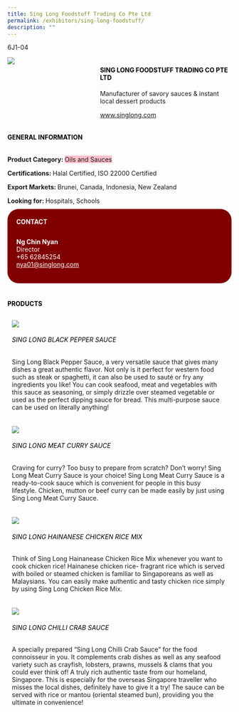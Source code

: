 ```yaml
---
title: Sing Long Foodstuff Trading Co Pte Ltd
permalink: /exhibitors/sing-long-foodstuff/
description: ""
---
```

<head>
	<div class="flex-paragraph">
		<!--hi there! this is a comment and will provide you with instructional guides-->
		<!--insert booth number here!-->
		<p style="text-transform: uppercase">6J1-04</p></div>
			<div class="flex-container" style="display: flex; flex-wrap: wrap;">
				<!--insert DOWNLOAD link of company logo between the " marks!-->
			<div class="card sgds" style="flex: 1 1 40%; display: block;"><img src="https://drive.google.com/u/0/uc?id=1H6LJY-6in47xrPJ9_aR98BtEKe1ySTxw&export=download"></div>
	<div class="card-sgds" style="flex: 1 1 58%; display: block; margin-left: 3px">
		<h4 style="text-transform: uppercase; color: black;"><!--insert the exhibitor's name between the <b> tags here--><b>Sing Long Foodstuff Trading Co Pte Ltd</b></h4><!--insert the exhibitor's description between the <p> tags here-->
		<p>Manufacturer of savory sauces & instant local dessert products</p>
		<!--insert the exhibitor's website link, making sure there is "https:// www." present please. make sure the entire https link goes in between the " marks-->
		<p><a href="https://www.singlong.com" target="_blank"><!--insert the www website link here (no need for https)-->www.singlong.com</a></p>
	</div>
</div>
</head>

<body>
	<h4 style="text-transform: uppercase; color: black;"><b>General Information</b></h4>
		<div class="flex-container" style="display: flex; flex-wrap: wrap;">
			<div class="card sgds" style="flex: 1 1 65%; display: block; align-self: stretch">
			<div class="flex-paragraph">
			<p><b>Product Category: </b><span style=" background-color: pink; border-radius: 10 px;"><!--insert the exhibitor's pdt cat between the <p> tags here-->Oils and Sauces</span></p> 
				<p><b>Certifications: </b><!--insert all the exhibitor's certifications between the </b> and </p> here-->Halal Certified, ISO 22000 Certified</p>
			<p><b>Export Markets: </b><!--insert all the exhibitor's export markets between the </b> and </p> here-->Brunei, Canada, Indonesia, New Zealand</p>
			<p style="margin-bottom: 10px;"><b>Looking for: </b><!--insert all the exhibitor's potential business partners between the </b> and </p> here-->Hospitals, Schools</p>
			</div>
		</div>
		<div class="card sgds" style="flex: 1 1 35%; padding: 10px; display: block; background-color: maroon; border-radius: 25px; align-self: center;">
		<h4 style="color: white; margin-top: 10px; margin-left: 10px;">CONTACT</h4>
		<div class="flex-paragraph">
			<!--replace with exhibitor's: -->
			<p style="padding: 10px; color: white;"><b><!-- POC name-->Ng Chin Nyan</b><br><!-- designation-->Director<br><!--contact number-->+65 62845254<br><!-- for linking purposes, insert their email after "mailto:"...--><a href="mailto:nya01@singlong.com" style="color: white;"><!--...and also include the display email before </a> here-->nya01@singlong.com</a></p>
		</div>
			</div>
		</div>
	<br>
		<h4 style="text-transform: uppercase; color: black;"><b>products</b></h4>
<div style="display: flex; flex-wrap: wrap;">
  <div class="card sgds" style="flex: 1 1 47%; margin: 10px; display: block;"><!--insert the exhibitor's DOWNLOAD image for product between the " marks here-->
	<div class="flex-image" style="display: block;"><img src="https://drive.google.com/u/0/uc?id=1jWMh7nyru5G96NB-fT3toLNT_qzSQuiR&export=download"></div>
	<div class="flex-paragraph">
		<h6 style="text-transform: uppercase; color: black;"><!--insert product name before </h6> and product description after <p>-->Sing Long Black Pepper Sauce </h6>
		<p>Sing Long Black Pepper Sauce, a very versatile sauce that gives many dishes a great authentic flavor. Not only is it perfect for western food such as steak or spaghetti, it can also be used to sauté or fry any ingredients you like! You can cook seafood, meat and vegetables with this sauce as seasoning, or simply drizzle over steamed vegetable or used as the perfect dipping sauce for bread. This multi-purpose sauce can be used on literally anything!</p></div>
	</div>
		<div class="card sgds" style="flex: 1 1 47%; margin: 10px; display: block;">
		<div class="flex-image" style="display: block;"><img src="https://drive.google.com/u/0/uc?id=18uoY1fUSt4NjfEOR6qXKTWYdcFHY79ZX&export=download"></div>
	<div class="flex-paragraph">
		<h6 style="text-transform: uppercase; color: black;">Sing Long Meat Curry Sauce</h6>
		<p>Craving for curry? Too busy to prepare from scratch? Don’t worry! Sing Long Meat Curry Sauce is your choice! Sing Long Meat Curry Sauce is a ready-to-cook sauce which is convenient for people in this busy lifestyle. Chicken, mutton or beef curry can be made easily by just using Sing Long Meat Curry Sauce.   </p></div>
	</div>
		<div class="card sgds" style="flex: 1 1 47%; margin: 10px; display: block;">
		<div class="flex-image" style="display: block;"><img src="https://drive.google.com/u/0/uc?id=1wFVIrxq41s0tK03CFUrCqHxnEIxt9Dwf&export=download"></div>
	<div class="flex-paragraph">
		<h6 style="text-transform: uppercase; color: black;">Sing Long Hainanese Chicken Rice Mix</h6>
		<p>Think of Sing Long Hainanease Chicken Rice Mix whenever you want to cook chicken rice! Hainanese chicken rice- fragrant rice which is served with boiled or steamed chicken is familiar to Singaporeans as well as Malaysians. You can easily make authentic and tasty chicken rice simply by using Sing Long Chicken Rice Mix.</p></div>
		</div>
		<div class="card sgds" style="flex: 1 1 47%; margin: 10px; display: block;">
		<div class="flex-image" style="display: block;"><img src="https://drive.google.com/u/0/uc?id=174uTokDbxCUb_etKulRWZa-j0-nTmx26&export=download"></div>
	<div class="flex-paragraph">
		<h6 style="text-transform: uppercase; color: black;">Sing Long Chilli Crab Sauce</h6>
		<p>A specially prepared “Sing Long Chilli Crab Sauce” for the food connoisseur in you. It complements crab dishes as well as any seafood variety such as crayfish, lobsters, prawns, mussels & clams that you could ever think of! A truly rich authentic taste from our homeland, Singapore. This is especially for the overseas Singapore traveller who misses the local dishes, definitely have to give it a try! The sauce can be served with rice or mantou (oriental steamed bun), providing you the ultimate in convenience!</p></div>
	</div>
	<!--don't delete these 2 tags. double check how the layout looks on the right too and lemme know if there are any problems! thank u so much for ur hardwork!-->
	</div>
</body>